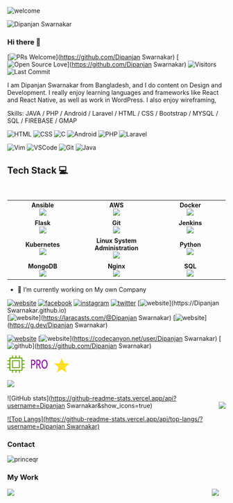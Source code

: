 ![welcome](https://user-images.githubusercontent.com/40088619/98482400-4c103200-222b-11eb-8153-a0e8d57dc457.gif)

![Dipanjan Swarnakar](https://user-images.githubusercontent.com/40088619/97052070-2a177e00-15a2-11eb-8791-5294dd5c54a7.jpg)

### Hi there 👋
[![PRs Welcome](https://img.shields.io/badge/PRs-welcome-brightgreen.svg?style=flat&logo=github)](https://github.com/Dipanjan Swarnakar)
[![Open Source Love](https://badges.frapsoft.com/os/v2/open-source.svg?v=103)](https://github.com/Dipanjan Swarnakar)
<img alt="Visitors" src="https://komarev.com/ghpvc/?username=Dipanjan Swarnakar&style=flat&labelColor=black&logo=github&label=PROFILE+VIEWS&color=29bf12"/>
<img alt="Last Commit" src="https://img.shields.io/github/last-commit/Dipanjan Swarnakar/Dipanjan Swarnakar?logo=markdown&label=LAST+UPDATE&color=29bf12&style=flat">

I am Dipanjan Swarnakar from Bangladesh, and I do content on Design and Development. I really enjoy learning languages and frameworks like React and React Native, as well as work in WordPress. I also enjoy wireframing,

Skills: JAVA / PHP / Android / Laravel / HTML / CSS / Bootstrap / MYSQL / SQL / FIREBASE / GMAP
<br>

![HTML](https://img.shields.io/badge/html%20-%23E34F26.svg?&style=for-the-badge&logo=html5&logoColor=white)
![CSS](https://img.shields.io/badge/css%20-%231572B6.svg?&style=for-the-badge&logo=css3&logoColor=white)
![C](https://img.shields.io/badge/C%20-%23E34F26.svg?&style=for-the-badge&logo=C&logoColor=white)
![Android](https://img.shields.io/badge/Android%20-%2300599C.svg?&style=for-the-badge&logo=Android%2B%2B&ogoColor=white)
![PHP](https://img.shields.io/badge/PHP%20-%23E34F26.svg?&style=for-the-badge&logo=PHP&ogoColor=white)
![Laravel](https://img.shields.io/badge/Laravel%20-%2300599C.svg?&style=for-the-badge&logo=Laravel&ogoColor=white)

![Vim](https://img.shields.io/badge/-VIM-2B9348?style=for-the-badge&logo=vim)
![VSCode](https://img.shields.io/badge/-vscode-00a8e8?style=for-the-badge&logo=visual-studio-code)
![Git](https://img.shields.io/badge/git%20-%23F05033.svg?&style=for-the-badge&logo=git&logoColor=white)
![Java](https://img.shields.io/badge/-Java-772953?style=for-the-badge&logo=Java)

## Tech Stack :computer:

<br>
<table>
<tbody>
 <tr>
<td align="center" width="20%">
<span><b><center>Ansible</center></b></span> 
<img height=60px src="https://encrypted-tbn0.gstatic.com/images?q=tbn%3AANd9GcSEbbMBYx3DSbnzVxofkkvdV83FRA-lma9Y_Q&usqp=CAU"> 
</td>

<td align="center" width="20%">
<span><b><center>AWS</center></b></span> 
<img height=60px src="https://encrypted-tbn0.gstatic.com/images?q=tbn%3AANd9GcQV9AyEyvrlIJLOfbxFLfOr03Qy5gRL0txWMQ&usqp=CAU"> 
</td>

<td align="center" width="20%">
<span><b><center>Docker</center></b></span> 
<img height=60px src="https://encrypted-tbn0.gstatic.com/images?q=tbn%3AANd9GcTApU_6Eg4oWx3NMhLifHmNEkxjeMxfd3oGUA&usqp=CAU"> 
</td>
</tr>

<tr>
<td align="center" width="20%">
<span><b><center>Flask</center></b></span> 
<img height=65px src="https://www.pngitem.com/pimgs/m/159-1595977_flask-python-logo-hd-png-download.png"> 
</td>

<td align="center" width="20%">
<span><b><center>Git</center></b></span> 
<img height=65px src="https://git-scm.com/images/logos/downloads/Git-Logo-2Color.png"> 
</td>

<td align="center" width="20%">
<span><b><center>Jenkins</center></b></span> 
<img height=65px src="https://www.devteam.space/wp-content/uploads/2018/03/jenkins.jpg"> 
</td>
</tr>

<tr>
<td align="center" width="20%">
<span><b><center>Kubernetes</center></b></span> 
<img height=65px src="https://d15shllkswkct0.cloudfront.net/wp-content/blogs.dir/1/files/2019/05/Kubernetes_New.png"> 
</td>

<td align="center" width="20%">
<span><b><center>Linux System Administration</center></b></span> 
<img height=65px src="https://upload.wikimedia.org/wikipedia/commons/a/af/Tux.png"> 
</td>



<td align="center" width="20%">
<span><b><center>Python</center></b></span> 
<img height=65px src="https://www.python.org/static/community_logos/python-logo.png"> 
</td>
</tr>

<tr>
<td align="center" width="20%">
<span><b><center>MongoDB</center></b></span> 
<img height=65px src="https://www.logolynx.com/images/logolynx/d5/d50b83324fb4fbab14cdfaf47409115b.jpeg"> 
</td>

<td align="center" width="20%">
<span><b><center>Nginx</center></b></span> 
<img height=65px src="https://cdn.jsdelivr.net/npm/simple-icons@3.0.1/icons/nginx.svg"> 
</td>

<td align="center" width="20%">
<span><b><center>SQL</center></b></span> 
<img height=65px src="https://i0.wp.com/www.complexsql.com/wp-content/uploads/2017/01/sql-logo.jpg?ssl=1"> 
</td>
</tr>

</tbody>
</table>

- 🔭 I’m currently working on My own Company 

[<img src='https://cdn.jsdelivr.net/npm/simple-icons@3.0.1/icons/androidstudio.svg' alt='website' height='40'>](https://play.google.com/store/apps/dev?id=5405265530863735793)  [<img src='https://cdn.jsdelivr.net/npm/simple-icons@3.0.1/icons/facebook.svg' alt='facebook' height='40'>](https://www.facebook.com/vrantoB)  [<img src='https://cdn.jsdelivr.net/npm/simple-icons@3.0.1/icons/instagram.svg' alt='instagram' height='40'>](https://www.instagram.com/vranto_bilash/)  [<img src='https://cdn.jsdelivr.net/npm/simple-icons@3.0.1/icons/twitter.svg' alt='twitter' height='40'>](https://twitter.com/miprince109)  [<img src='https://cdn.jsdelivr.net/npm/simple-icons@3.0.1/icons/webpack.svg' alt='website' height='40'>](https://Dipanjan Swarnakar.github.io)   
[<img src='https://cdn.jsdelivr.net/npm/simple-icons@3.0.1/icons/laravel.svg' alt='website' height='40'>](https://laracasts.com/@Dipanjan Swarnakar) 
[<img src='https://cdn.worldvectorlogo.com/logos/google-developers.svg' alt='website' height='40'>](https://g.dev/Dipanjan Swarnakar) 



 [<img src='https://cdn.jsdelivr.net/npm/simple-icons@3.0.1/icons/stackoverflow.svg' alt='website' height='40'>](https://stackoverflow.com/users/13227609/monirul-islam-prince?tab=profile) 
  [<img src='https://cdn.jsdelivr.net/npm/simple-icons@3.0.1/icons/envato.svg' alt='website' height='40'>](https://codecanyon.net/user/Dipanjan Swarnakar) 
[<img src='https://cdn.jsdelivr.net/npm/simple-icons@3.0.1/icons/github.svg' alt='github' height='40'>](https://github.com/Dipanjan Swarnakar) 


<a href='https://docs.github.com/en/developers'><img src='https://raw.githubusercontent.com/acervenky/animated-github-badges/master/assets/devbadge.gif' width='40' height='40'></a> <a href='https://github.com/pricing'><img src='https://raw.githubusercontent.com/acervenky/animated-github-badges/master/assets/pro.gif' width='40' height='40'></a> <a href='https://stars.github.com/'><img src='https://raw.githubusercontent.com/acervenky/animated-github-badges/master/assets/starbadge.gif' width='35' height='35'></a> 

<a href="https://stackoverflow.com/users/13227609/visal-rajapakse">
    <img src="https://img.shields.io/badge/Stack%20Overflow-802-F47F24">
                                                        <!-- ^ Change this to your reputation -->
</a>

![GitHub stats](https://github-readme-stats.vercel.app/api?username=Dipanjan Swarnakar&show_icons=true) <img src="https://user-images.githubusercontent.com/40088619/98482542-554dce80-222c-11eb-8ba8-bd48a9f1274e.png" align="right" height="275" /></a>



[![Top Langs](https://github-readme-stats.vercel.app/api/top-langs/?username=Dipanjan Swarnakar)](https://github.com/anuraghazra/github-readme-stats)

### Contact
![princeqr](https://user-images.githubusercontent.com/40088619/99901060-144ec300-2cde-11eb-9c8c-41548002ec05.png)


### My Work
<img src="https://user-images.githubusercontent.com/40088619/98977768-2cd31680-2543-11eb-9a57-3f0fc1077189.gif" align="left" /></a>
<img src="https://user-images.githubusercontent.com/40088619/98977750-280e6280-2543-11eb-916e-4aa4828d5736.gif" align="right"  /></a>
</br>





